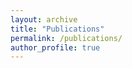 ```yaml
---
layout: archive
title: "Publications"
permalink: /publications/
author_profile: true
---
```


<!-- {% if author.googlescholar %}
  You can also find my articles on <u><a href="{{[author.googlescholar](https://scholar.google.com/citations?user=oJwf_RwAAAAJ&hl=en)}}">my Google Scholar profile</a>.</u>
{% endif %} -->

<!-- {% include base_path %}

{% for post in site.publications reversed %}
  {% include archive-single.html %}
{% endfor %}

<sup>*</sup> Equal authorship -->